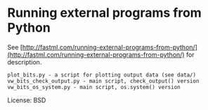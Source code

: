 Running external programs from Python
=====================================

See [http://fastml.com/running-external-programs-from-python/](http://fastml.com/running-external-programs-from-python/) for description.

	plot_bits.py - a script for plotting output data (see data/)
	vw_bits_check_output.py - main script, check_output() version
	vw_bits_os_system.py - main script, os.system() version
	
License: BSD
